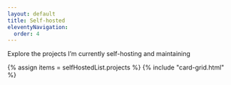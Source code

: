 ```yaml
---
layout: default
title: Self-hosted
eleventyNavigation:
  order: 4
---
```

Explore the projects I’m currently self-hosting and maintaining

{% assign items = selfHostedList.projects %}
{% include "card-grid.html" %}